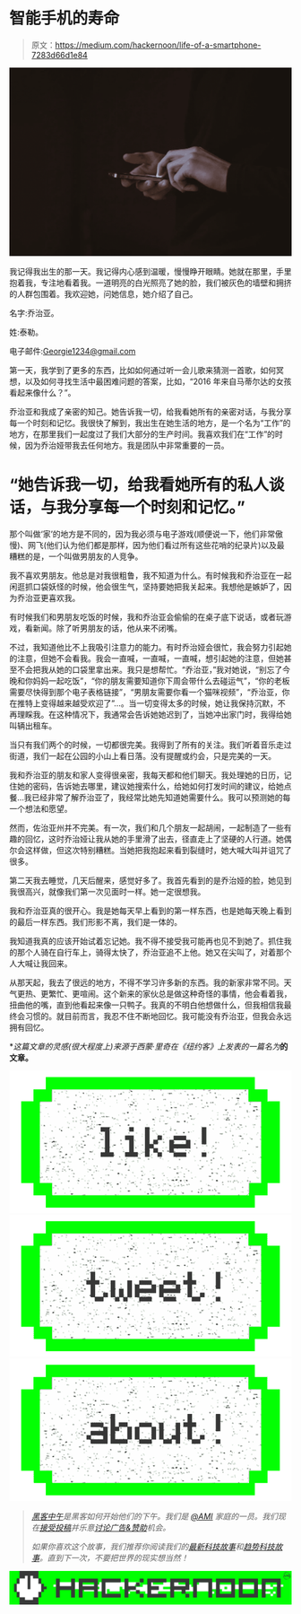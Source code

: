 # 智能手机的寿命

> 原文：<https://medium.com/hackernoon/life-of-a-smartphone-7283d66d1e84>

![](img/30cc0a28699640a74c07451343a885f3.png)

我记得我出生的那一天。我记得内心感到温暖，慢慢睁开眼睛。她就在那里，手里抱着我，专注地看着我。一道明亮的白光照亮了她的脸，我们被灰色的墙壁和拥挤的人群包围着。我欢迎她，问她信息，她介绍了自己。

名字:乔治亚。

姓:泰勒。

电子邮件:Georgie1234@gmail.com

第一天，我学到了更多的东西，比如如何通过听一会儿歌来猜测一首歌，如何冥想，以及如何寻找生活中最困难问题的答案，比如，“2016 年来自马蒂尔达的女孩看起来像什么？”。

乔治亚和我成了亲密的知己。她告诉我一切，给我看她所有的亲密对话，与我分享每一个时刻和记忆。我很快了解到，我出生在她生活的地方，是一个名为“工作”的地方，在那里我们一起度过了我们大部分的生产时间。我喜欢我们在“工作”的时候，因为乔治娅带我去任何地方。我是团队中非常重要的一员。

# “她告诉我一切，给我看她所有的私人谈话，与我分享每一个时刻和记忆。”

那个叫做‘家’的地方是不同的，因为我必须与电子游戏(顺便说一下，他们非常傲慢)、网飞(他们认为他们都是那样，因为他们看过所有这些花哨的纪录片)以及最糟糕的是，一个叫做男朋友的人竞争。

我不喜欢男朋友。他总是对我很粗鲁，我不知道为什么。有时候我和乔治亚在一起闲逛抓口袋妖怪的时候，他会很生气，坚持要她把我关起来。我想他是嫉妒了，因为乔治亚更喜欢我。

有时候我们和男朋友吃饭的时候，我和乔治亚会偷偷的在桌子底下说话，或者玩游戏，看新闻。除了听男朋友的话，他从来不闭嘴。

不过，我知道他比不上我吸引注意力的能力。有时乔治娅会很忙，我会努力引起她的注意，但她不会看我。我会一直喊，一直喊，一直喊，想引起她的注意，但她甚至不会把我从她的口袋里拿出来。我只是想帮忙。“乔治亚，”我对她说，“别忘了今晚和你妈妈一起吃饭”，“你的朋友需要知道你下周会带什么去碰运气”，“你的老板需要尽快得到那个电子表格链接”，“男朋友需要你看一个猫咪视频”，“乔治亚，你在推特上变得越来越受欢迎了”…。当一切变得太多的时候，她让我保持沉默，不再理睬我。在这种情况下，我通常会告诉她她迟到了，当她冲出家门时，我得给她叫辆出租车。

当只有我们两个的时候，一切都很完美。我得到了所有的关注。我们听着音乐走过街道，我们一起在公园的小山上看日落。没有提醒或约会，只是完美的一天。

我和乔治亚的朋友和家人变得很亲密，我每天都和他们聊天。我处理她的日历，记住她的密码，告诉她去哪里，建议她搜索什么，给她如何打发时间的建议，给她点餐…我已经非常了解乔治亚了，我经常比她先知道她需要什么。我可以预测她的每一个想法和愿望。

然而，佐治亚州并不完美。有一次，我们和几个朋友一起胡闹，一起制造了一些有趣的回忆，这时乔治娅让我从她的手里滑了出去，径直走上了坚硬的人行道。她偶尔会这样做，但这次特别糟糕。当她把我抱起来看到裂缝时，她大喊大叫并诅咒了很多。

第二天我去睡觉，几天后醒来，感觉好多了。我首先看到的是乔治娅的脸，她见到我很高兴，就像我们第一次见面时一样。她一定很想我。

我和乔治亚真的很开心。我是她每天早上看到的第一样东西，也是她每天晚上看到的最后一样东西。我们形影不离，我们是一体的。

我知道我真的应该开始试着忘记她。我不得不接受我可能再也见不到她了。抓住我的那个人骑在自行车上，骑得太快了，乔治亚追不上他。她又在尖叫了，对着那个人大喊让我回来。

从那天起，我去了很远的地方，不得不学习许多新的东西。我的新家非常不同。天气更热、更繁忙、更喧闹。这个新来的家伙总是做这种奇怪的事情，他会看着我，扭曲他的嘴，直到他看起来像一只鸭子。我真的不明白他想做什么，但我相信我最终会习惯的。就目前而言，我忍不住不断地回忆。我可能没有乔治亚，但我会永远拥有回忆。

**这篇文章的灵感(很大程度上)来源于西蒙·里奇在《纽约客》上发表的一篇名为*[](http://www.newyorker.com/magazine/2012/07/30/unprotected)**的文章。**

*[![](img/50ef4044ecd4e250b5d50f368b775d38.png)](http://bit.ly/HackernoonFB)**[![](img/979d9a46439d5aebbdcdca574e21dc81.png)](https://goo.gl/k7XYbx)**[![](img/2930ba6bd2c12218fdbbf7e02c8746ff.png)](https://goo.gl/4ofytp)*

> *[黑客中午](http://bit.ly/Hackernoon)是黑客如何开始他们的下午。我们是 [@AMI](http://bit.ly/atAMIatAMI) 家庭的一员。我们现在[接受投稿](http://bit.ly/hackernoonsubmission)并乐意[讨论广告&赞助](mailto:partners@amipublications.com)机会。*
> 
> *如果你喜欢这个故事，我们推荐你阅读我们的[最新科技故事](http://bit.ly/hackernoonlatestt)和[趋势科技故事](https://hackernoon.com/trending)。直到下一次，不要把世界的现实想当然！*

*[![](img/be0ca55ba73a573dce11effb2ee80d56.png)](https://goo.gl/Ahtev1)*